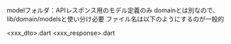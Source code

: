 modelフォルダ：APIレスポンス用のモデル定義のみ
domainとは別なので、lib/domain/modelsと使い分け必要
ファイル名は以下のようにするのが一般的

<xxx_dto>.dart
<xxx_response>.dart